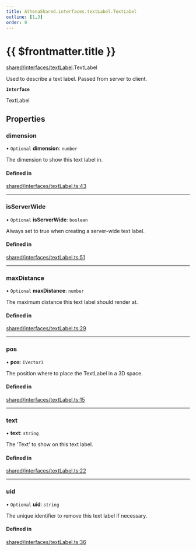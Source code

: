 ```yaml
---
title: AthenaShared.interfaces.textLabel.TextLabel
outline: [1,3]
order: 0
---
```


# {{ $frontmatter.title }}


[shared/interfaces/textLabel](../modules/shared_interfaces_textLabel.md).TextLabel

Used to describe a text label. Passed from server to client.

**`Interface`**

TextLabel

## Properties

### dimension

• `Optional` **dimension**: `number`

The dimension to show this text label in.

#### Defined in

[shared/interfaces/textLabel.ts:43](https://github.com/Stuyk/altv-athena/blob/4cfdacf/src/core/shared/interfaces/textLabel.ts#L43)

___

### isServerWide

• `Optional` **isServerWide**: `boolean`

Always set to true when creating a server-wide text label.

#### Defined in

[shared/interfaces/textLabel.ts:51](https://github.com/Stuyk/altv-athena/blob/4cfdacf/src/core/shared/interfaces/textLabel.ts#L51)

___

### maxDistance

• `Optional` **maxDistance**: `number`

The maximum distance this text label should render at.

#### Defined in

[shared/interfaces/textLabel.ts:29](https://github.com/Stuyk/altv-athena/blob/4cfdacf/src/core/shared/interfaces/textLabel.ts#L29)

___

### pos

• **pos**: `IVector3`

The position where to place the TextLabel in a 3D space.

#### Defined in

[shared/interfaces/textLabel.ts:15](https://github.com/Stuyk/altv-athena/blob/4cfdacf/src/core/shared/interfaces/textLabel.ts#L15)

___

### text

• **text**: `string`

The 'Text' to show on this text label.

#### Defined in

[shared/interfaces/textLabel.ts:22](https://github.com/Stuyk/altv-athena/blob/4cfdacf/src/core/shared/interfaces/textLabel.ts#L22)

___

### uid

• `Optional` **uid**: `string`

The unique identifier to remove this text label if necessary.

#### Defined in

[shared/interfaces/textLabel.ts:36](https://github.com/Stuyk/altv-athena/blob/4cfdacf/src/core/shared/interfaces/textLabel.ts#L36)
